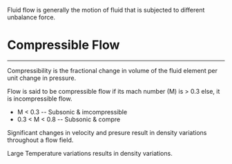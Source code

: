 Fluid flow is generally the motion of fluid that is subjected to different unbalance force.

# Compressible Flow
---
Compressibility is the fractional change in volume of the fluid element per unit change in pressure.

Flow is said to be compressible flow if its mach number (M) is > 0.3 else, it is incompressible flow.
- M < 0.3 -- Subsonic & imcompressible
- 0.3 < M < 0.8 -- Subsonic & compre

Significant changes in velocity and presure result in density variations throughout a flow field.

Large Temperature variations results in density variations.